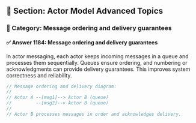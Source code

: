 ## 📘 Section: Actor Model Advanced Topics
### 🔹 Category: Message ordering and delivery guarantees
#### ✅ Answer 1184: Message ordering and delivery guarantees

In actor messaging, each actor keeps incoming messages in a queue and processes them sequentially. Queues ensure ordering, and numbering or acknowledgments can provide delivery guarantees. This improves system correctness and reliability.

```rust
// Message ordering and delivery diagram:
//
// Actor A --[msg1]--> Actor B (queue)
//         --[msg2]--> Actor B (queue)
//
// Actor B processes messages in order and acknowledges delivery.
```

